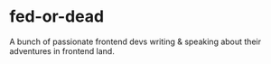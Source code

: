# fed-or-dead
A bunch of passionate frontend devs writing &amp; speaking about their adventures in frontend land.
